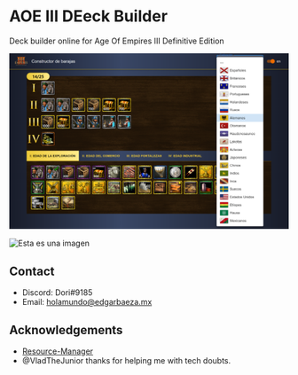 # AOE III DEeck Builder

Deck builder online for Age Of Empires III Definitive Edition

![Esta es una imagen](./screen-shot1.png)

![Esta es una imagen](./screen-shot2.png)

## Contact

- Discord: Dori#9185
- Email: holamundo@edgarbaeza.mx

## Acknowledgements
- [Resource-Manager](https://github.com/KevinW1998/Resource-Manager)
- @VladTheJunior thanks for helping me with tech doubts.